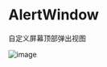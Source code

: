 # AlertWindow
自定义屏幕顶部弹出视图

![image](http://code.cocoachina.com/uploads/attachments/20170721/135625/8224ef10ff43d2ce71fee1526ca6066f.gif)
